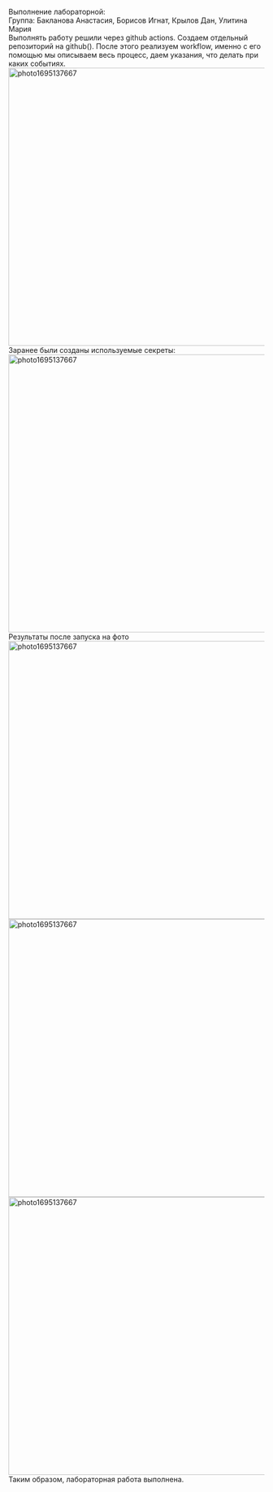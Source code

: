Выполнение лабораторной: \
Группа: Бакланова Анастасия, Борисов Игнат, Крылов Дан, Улитина Мария \
Выполнять работу решили через github actions. Создаем отдельный репозиторий на github(). После этого реализуем workflow, именно с его помощью мы описываем весь процесс, даем указания, что делать при каких событиях. \
<img width="547" alt="photo1695137667" src="https://github.com/UlitiM2/group/assets/113083737/741e2f06-f645-47e3-bb97-7ce73d1aa797"> \
Заранее были созданы используемые секреты: \
<img width="547" alt="photo1695137667" src="https://github.com/UlitiM2/group/assets/113083737/27ffddbe-a8c7-4eb3-a6b9-231d35e73763"> \
Результаты после запуска на фото \
<img width="547" alt="photo1695137667" src="https://github.com/UlitiM2/group/assets/113083737/b80404ed-0a9c-4a59-999e-df39d542cea0"> \
<img width="547" alt="photo1695137667" src="https://github.com/UlitiM2/group/assets/113083737/ea6fd7fa-99c8-4c6f-8233-03c81df1a503"> \
<img width="547" alt="photo1695137667" src="https://github.com/UlitiM2/group/assets/113083737/3cd3f3fe-ada1-4d1f-bdb9-4febf59e2726"> \
Таким образом, лабораторная работа выполнена.
